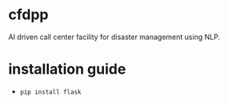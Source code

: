 # cfdpp

AI driven call center facility for disaster management using NLP.

# installation guide

* `pip install flask`


